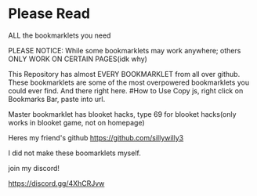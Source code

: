 # Please Read
ALL the bookmarklets you need

PLEASE NOTICE:
While some bookmarklets may work anywhere; others ONLY WORK ON CERTAIN PAGES(idk why)


This Repository has almost EVERY BOOKMARKLET from all over github.
These bookmarklets are some of the most overpowered bookmarklets you could ever find.
And there right here.
#How to Use
Copy js, right click on Bookmarks Bar, paste into url.


Master bookmarklet has blooket hacks, type 69 for blooket hacks(only works in blooket game, not on homepage)

Heres my friend's github
https://github.com/sillywilly3


I did not make these boomarklets myself.



join my discord!


https://discord.gg/4XhCRJvw

